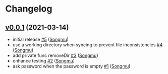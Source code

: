 # Changelog

## [v0.0.1](https://github.com/natureglobal/sftpsync/compare/991178dbbdb2...v0.0.1) (2021-03-14)

* initial release [#5](https://github.com/natureglobal/sftpsync/pull/5) ([Songmu](https://github.com/Songmu))
* use a working directory when syncing to prevent file inconsistencies [#4](https://github.com/natureglobal/sftpsync/pull/4) ([Songmu](https://github.com/Songmu))
* add private func removeDir [#3](https://github.com/natureglobal/sftpsync/pull/3) ([Songmu](https://github.com/Songmu))
* enhance testing [#2](https://github.com/natureglobal/sftpsync/pull/2) ([Songmu](https://github.com/Songmu))
* ask password when the password is empty [#1](https://github.com/natureglobal/sftpsync/pull/1) ([Songmu](https://github.com/Songmu))
